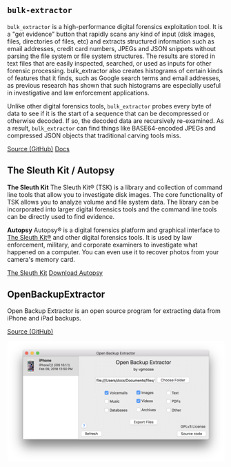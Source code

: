 ## `bulk-extractor`

`bulk_extractor` is a high-performance digital forensics exploitation tool. It is a "get evidence" button that rapidly scans any kind of input (disk images, files, directories of files, etc) and extracts structured information such as email addresses, credit card numbers, JPEGs and JSON snippets without parsing the file system or file system structures. The results are stored in text files that are easily inspected, searched, or used as inputs for other forensic processing. bulk_extractor also creates histograms of certain kinds of features that it finds, such as Google search terms and email addresses, as previous research has shown that such histograms are especially useful in investigative and law enforcement applications.

Unlike other digital forensics tools, `bulk_extractor` probes every byte of data to see if it is the start of a sequence that can be decompressed or otherwise decoded. If so, the decoded data are recursively re-examined. As a result, `bulk_extractor` can find things like BASE64-encoded JPEGs and compressed JSON objects that traditional carving tools miss.

[Source (GitHub)](https://github.com/simsong/bulk_extractor)
[Docs](https://forensicswiki.xyz/wiki/index.php?title=Bulk_extractor)

## The Sleuth Kit / Autopsy

**The Sleuth Kit**
The Sleuth Kit® (TSK) is a library and collection of command line tools that allow you to investigate disk images. The core functionality of TSK allows you to analyze volume and file system data. The library can be incorporated into larger digital forensics tools and the command line tools can be directly used to find evidence.

**Autopsy**
Autopsy® is a digital forensics platform and graphical interface to [ The Sleuth Kit®](http://www.sleuthkit.org/sleuthkit/index.php) and other digital forensics tools. It is used by law enforcement, military, and corporate examiners to investigate what happened on a computer. You can even use it to recover photos from your camera's memory card.

[The Sleuth Kit](http://www.sleuthkit.org/sleuthkit/)
[Download Autopsy](http://www.sleuthkit.org/autopsy/)

## OpenBackupExtractor

Open Backup Extractor is an open source program for extracting data from iPhone and iPad backups.

[Source (GitHub)](https://github.com/vgmoose/OpenBackupExtractor)

![68747470733a2f2f692e696d6775722e636f6d2f6535697853686a2e706e67.png](../../../Attachments/68747470733a2f2f692e696d6775722e636f6d2f6535697853686a2e706e67.png)
